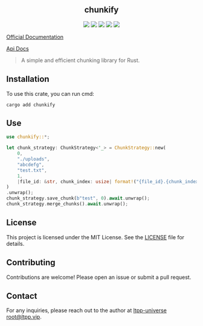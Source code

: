 <center>

## chunkify

[![](https://img.shields.io/crates/v/chunkify.svg)](https://crates.io/crates/chunkify)
[![](https://img.shields.io/crates/d/chunkify.svg)](https://img.shields.io/crates/d/chunkify.svg)
[![](https://docs.rs/chunkify/badge.svg)](https://docs.rs/chunkify)
[![](https://github.com/ltpp-universe/chunkify/workflows/Rust/badge.svg)](https://github.com/ltpp-universe/chunkify/actions?query=workflow:Rust)
[![](https://img.shields.io/crates/l/chunkify.svg)](./LICENSE)

</center>

[Official Documentation](https://docs.ltpp.vip/chunkify/)

[Api Docs](https://docs.rs/chunkify/latest/chunkify/)

> A simple and efficient chunking library for Rust.

## Installation

To use this crate, you can run cmd:

```shell
cargo add chunkify
```

## Use

```rust
use chunkify::*;

let chunk_strategy: ChunkStrategy<'_> = ChunkStrategy::new(
    0,
    "./uploads",
    "abcdefg",
    "test.txt",
    1,
    |file_id: &str, chunk_index: usize| format!("{file_id}.{chunk_index}"),
)
.unwrap();
chunk_strategy.save_chunk(b"test", 0).await.unwrap();
chunk_strategy.merge_chunks().await.unwrap();
```

## License

This project is licensed under the MIT License. See the [LICENSE](LICENSE) file for details.

## Contributing

Contributions are welcome! Please open an issue or submit a pull request.

## Contact

For any inquiries, please reach out to the author at [ltpp-universe <root@ltpp.vip>](mailto:root@ltpp.vip).
